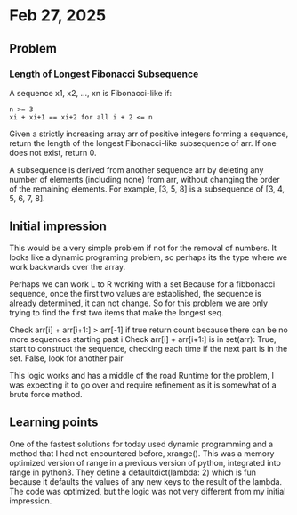 # Feb 27, 2025
## Problem
### Length of Longest Fibonacci Subsequence

A sequence x1, x2, ..., xn is Fibonacci-like if:

    n >= 3
    xi + xi+1 == xi+2 for all i + 2 <= n

Given a strictly increasing array arr of positive integers forming a sequence, return the length of the longest Fibonacci-like subsequence of arr. If one does not exist, return 0.

A subsequence is derived from another sequence arr by deleting any number of elements (including none) from arr, without changing the order of the remaining elements. For example, [3, 5, 8] is a subsequence of [3, 4, 5, 6, 7, 8].

## Initial impression
This would be a very simple problem if not for the removal of numbers. It looks like a dynamic programing problem, so perhaps its the type where we work backwards over the array. 

Perhaps we can work L to R working with a set
Because for a fibbonacci sequence, once the first two values are established, the sequence is already determined, it can not change. So for this problem we are only trying to find the first two items that make the longest seq.

Check arr[i] + arr[i+1:] > arr[-1] if true return count because there can be no more sequences starting past i
Check arr[i] + arr[i+1:] is in set(arr):
True, start to construct the sequence, checking each time if the next part is in the set.
False, look for another pair

This logic works and has a middle of the road Runtime for the problem, I was expecting it to go over and require refinement as it is somewhat of a brute force method.

## Learning points
One of the fastest solutions for today used dynamic programming and a method that I had not encountered before, xrange(). This was a memory optimized version of range in a previous version of python, integrated into range in python3.
They define a defaultdict(lambda: 2) which is fun because it defaults the values of any new keys to the result of the lambda.
The code was optimized, but the logic was not very different from my initial impression.